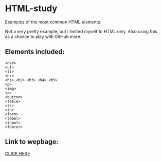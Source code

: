 # HTML-study

Examples of the most common HTML elements.

Not a very pretty example, but I limited myself to HTML only. Also using this as a chance to play with GitHub more.

## Elements included:

    <nav>
    <ul>
    <li>
    <hr>
    <h1> <h2> <h3> <h4> <h5>
    <p>
    <img>
    <a>
    <button>
    <table>
    <tr>
    <th>
    <form>
    <label>
    <input>
    <footer>

## Link to wepbage:

[CLICK HERE](main.html)
